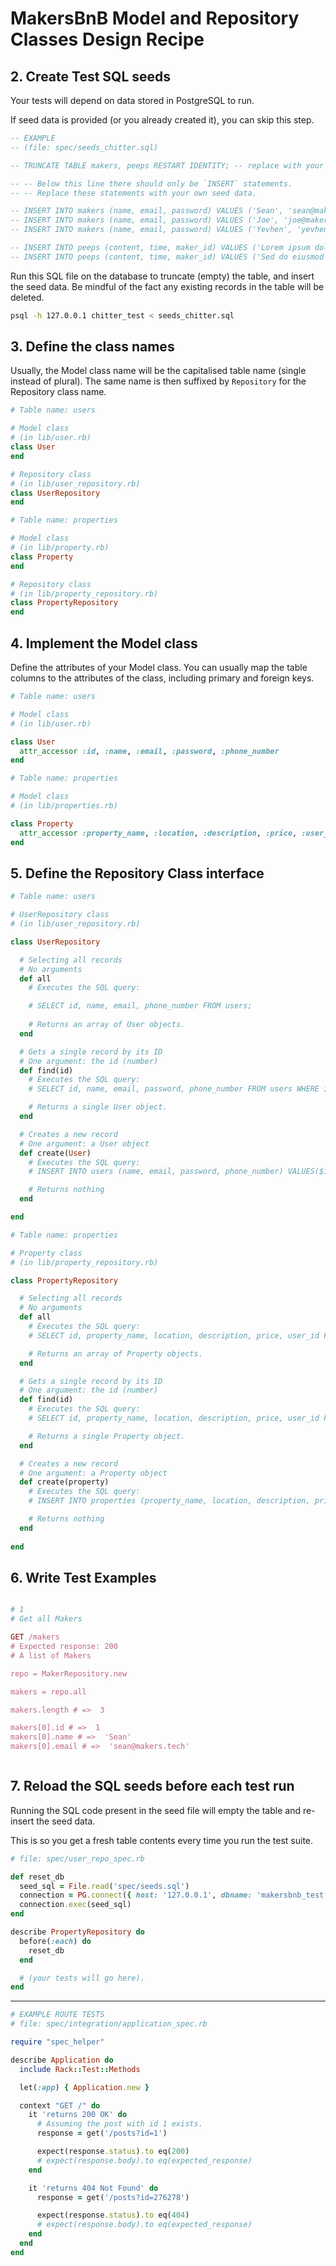 # MakersBnB Model and Repository Classes Design Recipe

## 2. Create Test SQL seeds

Your tests will depend on data stored in PostgreSQL to run.

If seed data is provided (or you already created it), you can skip this step.

```sql
-- EXAMPLE
-- (file: spec/seeds_chitter.sql)

-- TRUNCATE TABLE makers, peeps RESTART IDENTITY; -- replace with your own table name.

-- -- Below this line there should only be `INSERT` statements.
-- -- Replace these statements with your own seed data.

-- INSERT INTO makers (name, email, password) VALUES ('Sean', 'sean@makers.tech', '$2y$10$uqkMrjDvWYNeLR/zXgdnQOJsAqNEn8xa789LeBKafA0H4uIxou5gC');
-- INSERT INTO makers (name, email, password) VALUES ('Joe', 'joe@makers.tech', '$2y$10$izoz6TGIHKc3xjju0cXjn.N4QJEQvcdMs5s1ZAYZpzy/rrhPeaHLq');
-- INSERT INTO makers (name, email, password) VALUES ('Yevhen', 'yevhen@makers.tech', '$2y$10$xkywp3MGsLUkWi3eN5KEEuW2VcMZ/Rhdj5m70Yg3qLwwIwO0qZP8m');

-- INSERT INTO peeps (content, time, maker_id) VALUES ('Lorem ipsum dolor sit amet, consectetur adipiscing elit.', '2023-03-08 04:05:06');
-- INSERT INTO peeps (content, time, maker_id) VALUES ('Sed do eiusmod tempor incididunt ut labore et dolore magna aliqua.', '2023-05-06 10:11:12');

```

Run this SQL file on the database to truncate (empty) the table, and insert the seed data. Be mindful of the fact any existing records in the table will be deleted.

```bash
psql -h 127.0.0.1 chitter_test < seeds_chitter.sql
```

## 3. Define the class names

Usually, the Model class name will be the capitalised table name (single instead of plural). The same name is then suffixed by `Repository` for the Repository class name.

```ruby
# Table name: users

# Model class
# (in lib/user.rb)
class User
end

# Repository class
# (in lib/user_repository.rb)
class UserRepository
end
```
```ruby
# Table name: properties

# Model class
# (in lib/property.rb)
class Property
end

# Repository class
# (in lib/property_repository.rb)
class PropertyRepository
end
```

## 4. Implement the Model class

Define the attributes of your Model class. You can usually map the table columns to the attributes of the class, including primary and foreign keys.

```ruby
# Table name: users

# Model class
# (in lib/user.rb)

class User
  attr_accessor :id, :name, :email, :password, :phone_number
end
```

```ruby
# Table name: properties

# Model class
# (in lib/properties.rb)

class Property
  attr_accessor :property_name, :location, :description, :price, :user_id
end
```

## 5. Define the Repository Class interface


```ruby
# Table name: users

# UserRepository class
# (in lib/user_repository.rb)

class UserRepository

  # Selecting all records
  # No arguments
  def all
    # Executes the SQL query:

    # SELECT id, name, email, phone_number FROM users;
    
    # Returns an array of User objects.
  end

  # Gets a single record by its ID
  # One argument: the id (number)
  def find(id)
    # Executes the SQL query:
    # SELECT id, name, email, password, phone_number FROM users WHERE id = $1;

    # Returns a single User object.
  end

  # Creates a new record
  # One argument: a User object
  def create(User)
    # Executes the SQL query:
    # INSERT INTO users (name, email, password, phone_number) VALUES($1, $2, $3, $4);

    # Returns nothing
  end

end
```


```ruby
# Table name: properties

# Property class
# (in lib/property_repository.rb)

class PropertyRepository

  # Selecting all records
  # No arguments
  def all
    # Executes the SQL query:
    # SELECT id, property_name, location, description, price, user_id FROM properties;

    # Returns an array of Property objects.
  end

  # Gets a single record by its ID
  # One argument: the id (number)
  def find(id)
    # Executes the SQL query:
    # SELECT id, property_name, location, description, price, user_id FROM properties WHERE id = $1;

    # Returns a single Property object.
  end

  # Creates a new record
  # One argument: a Property object
  def create(property)
    # Executes the SQL query:
    # INSERT INTO properties (property_name, location, description, price, user_id) VALUES($1, $2, $3, $4, $5);

    # Returns nothing
  end
  
end
```

## 6. Write Test Examples


```ruby

# 1
# Get all Makers

GET /makers
# Expected response: 200
# A list of Makers

repo = MakerRepository.new

makers = repo.all

makers.length # =>  3

makers[0].id # =>  1
makers[0].name # =>  'Sean'
makers[0].email # =>  'sean@makers.tech'



```

## 7. Reload the SQL seeds before each test run

Running the SQL code present in the seed file will empty the table and re-insert the seed data.

This is so you get a fresh table contents every time you run the test suite.

```ruby
# file: spec/user_repo_spec.rb

def reset_db
  seed_sql = File.read('spec/seeds.sql')
  connection = PG.connect({ host: '127.0.0.1', dbname: 'makersbnb_test' })
  connection.exec(seed_sql)
end

describe PropertyRepository do
  before(:each) do 
    reset_db
  end

  # (your tests will go here).
end
```


----

```ruby
# EXAMPLE ROUTE TESTS
# file: spec/integration/application_spec.rb

require "spec_helper"

describe Application do
  include Rack::Test::Methods

  let(:app) { Application.new }

  context "GET /" do
    it 'returns 200 OK' do
      # Assuming the post with id 1 exists.
      response = get('/posts?id=1')

      expect(response.status).to eq(200)
      # expect(response.body).to eq(expected_response)
    end

    it 'returns 404 Not Found' do
      response = get('/posts?id=276278')

      expect(response.status).to eq(404)
      # expect(response.body).to eq(expected_response)
    end
  end
end
```
